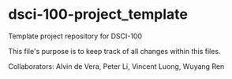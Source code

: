 # dsci-100-project_template
Template project repository for DSCI-100

This file's purpose is to keep track of all changes within this files.

Collaborators: Alvin de Vera, Peter Li, Vincent Luong, Wuyang Ren
